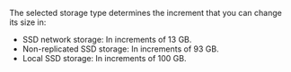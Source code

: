 The selected storage type determines the increment that you can change its size in:

* SSD network storage: In increments of 13 GB.
* Non-replicated SSD storage: In increments of 93 GB.
* Local SSD storage: In increments of 100 GB.
